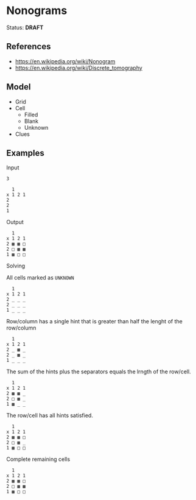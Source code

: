 # Nonograms

Status: **DRAFT**

## References

* https://en.wikipedia.org/wiki/Nonogram
* https://en.wikipedia.org/wiki/Discrete_tomography

## Model

* Grid
* Cell
  * Filled
  * Blank
  * Unknown
* Clues

## Examples

Input

```
3

  1
x 1 2 1
2
2
1
```

Output
```
  1
x 1 2 1
2 ▩ ▩ □
2 □ ▩ ▩
1 ▩ □ □
```

Solving

All cells marked as `UNKNOWN`
```
  1
x 1 2 1
2 _ _ _
2 _ _ _
1 _ _ _
```

Row/column has a single hint that is greater than half the lenght of the row/column
```
  1
x 1 2 1
2 _ ▩ _
2 _ ▩ _
1 _ _ _
```

The sum of the hints plus the separators equals the lrngth of the row/cell. 
```
  1
x 1 2 1
2 ▩ ▩ _
2 □ ▩ _
1 ▩ _ _
```

The row/cell has all hints satisfied. 
```
  1
x 1 2 1
2 ▩ ▩ □
2 □ ▩ _
1 ▩ □ □
```

Complete remaining cells

```
  1
x 1 2 1
2 ▩ ▩ □
2 □ ▩ ▩
1 ▩ □ □
```